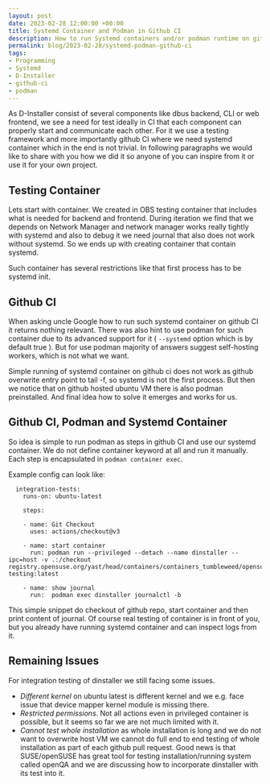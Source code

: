 ```yaml
---
layout: post
date: 2023-02-28 12:00:00 +00:00
title: Systemd Container and Podman in Github CI
description: How to run Systemd containers and/or podman runtime on github CI
permalink: blog/2023-02-28/systemd-podman-github-ci
tags:
- Programming
- Systemd
- D-Installer
- github-ci
- podman
---
```


As D-Installer consist of several components like dbus backend, CLI or web frontend,
we see a need for test ideally in CI that each component can properly start and
communicate each other. For it we use a testing framework and more importantly
github CI where we need systemd container which in the end is not trivial.
In following paragraphs we would like to share with you how we did it so
anyone of you can inspire from it or use it for your own project.

## Testing Container

Lets start with container. We created in OBS testing container that includes what is needed for
backend and frontend. During iteration we find that we depends on Network Manager and network
manager works really tightly with systemd and also to debug it we need journal that also does
not work without systemd. So we ends up with creating container that contain systemd.

Such container has several restrictions like that first process has to be systemd init.

## Github CI

When asking uncle Google how to run such systemd container on github CI it returns nothing relevant.
There was also hint to use podman for such container due to its advanced support for it
( `--systemd` option which is by default true ). But for use podman majority of answers suggest
self-hosting workers, which is not what we want.

Simple running of systemd container on github ci does not work as github overwrite entry point
to tail -f, so systemd is not the first process. But then we notice that on github hosted ubuntu
VM there is also podman preinstalled. And final idea how to solve it emerges and works for us.

## Github CI, Podman and Systemd Container

So idea is simple to run podman as steps in github CI and use our systemd container. We do not define
container keyword at all and run it manually. Each step is encapsulated in `podman container exec`.

Example config can look like:

```
  integration-tests:
    runs-on: ubuntu-latest

    steps:

    - name: Git Checkout
      uses: actions/checkout@v3

    - name: start container
      run: podman run --privileged --detach --name dinstaller --ipc=host -v .:/checkout registry.opensuse.org/yast/head/containers/containers_tumbleweed/opensuse/dinstaller-testing:latest

    - name: show journal
      run:  podman exec dinstaller journalctl -b
```

This simple snippet do checkout of github repo, start container and then print content of
journal. Of course real testing of container is in front of you, but you already have
running systemd container and can inspect logs from it.

## Remaining Issues

For integration testing of dinstaller we still facing some issues.

* *Different kernel* on ubuntu latest is different kernel and we e.g. face issue that device mapper
  kernel module is missing there.
* *Restricted permissions*. Not all actions even in privileged container is possible, but it seems
  so far we are not much limited with it.
* *Cannot test whole installation* as whole installation is long and we do not want to overwrite
  host VM we cannot do full end to end testing of whole installation as part of each github pull
  request. Good news is that SUSE/openSUSE has great tool for testing installation/running system
  called openQA and we are discussing how to incorporate dinstaller with its test into it.
